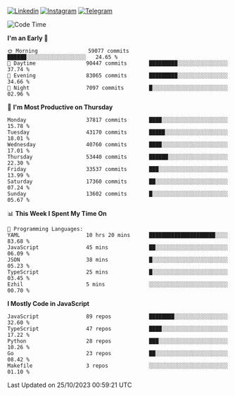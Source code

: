 [![Linkedin](https://img.shields.io/badge/-Archie-blue?style=flat-square&labelColor=gray&logo=Linkedin&logoColor=white&link=https://www.linkedin.com/in/archisdi)](https://www.linkedin.com/in/archisdi)
[![Instagram](https://img.shields.io/badge/-@archisdi-orange?style=flat-square&labelColor=gray&logo=Instagram&logoColor=white&link=https://www.instagram.com/archisdi)](https://www.instagram.com/archisdi)
[![Telegram](https://img.shields.io/badge/-aai-informational?style=flat-square&labelColor=gray&logo=telegram&logoColor=white&link=https://t.me/archisdi)](https://t.me/archisdi)

<!--START_SECTION:waka-->
![Code Time](http://img.shields.io/badge/Code%20Time-2%2C434%20hrs%2032%20mins-blue)

**I'm an Early 🐤** 

```text
🌞 Morning                59077 commits       ██████░░░░░░░░░░░░░░░░░░░   24.65 % 
🌆 Daytime                90447 commits       █████████░░░░░░░░░░░░░░░░   37.74 % 
🌃 Evening                83065 commits       █████████░░░░░░░░░░░░░░░░   34.66 % 
🌙 Night                  7097 commits        █░░░░░░░░░░░░░░░░░░░░░░░░   02.96 % 
```
📅 **I'm Most Productive on Thursday** 

```text
Monday                   37817 commits       ████░░░░░░░░░░░░░░░░░░░░░   15.78 % 
Tuesday                  43170 commits       █████░░░░░░░░░░░░░░░░░░░░   18.01 % 
Wednesday                40760 commits       ████░░░░░░░░░░░░░░░░░░░░░   17.01 % 
Thursday                 53440 commits       ██████░░░░░░░░░░░░░░░░░░░   22.30 % 
Friday                   33537 commits       ███░░░░░░░░░░░░░░░░░░░░░░   13.99 % 
Saturday                 17360 commits       ██░░░░░░░░░░░░░░░░░░░░░░░   07.24 % 
Sunday                   13602 commits       █░░░░░░░░░░░░░░░░░░░░░░░░   05.67 % 
```


📊 **This Week I Spent My Time On** 

```text
💬 Programming Languages: 
YAML                     10 hrs 20 mins      █████████████████████░░░░   83.68 % 
JavaScript               45 mins             ██░░░░░░░░░░░░░░░░░░░░░░░   06.09 % 
JSON                     38 mins             █░░░░░░░░░░░░░░░░░░░░░░░░   05.23 % 
TypeScript               25 mins             █░░░░░░░░░░░░░░░░░░░░░░░░   03.45 % 
Ezhil                    5 mins              ░░░░░░░░░░░░░░░░░░░░░░░░░   00.70 % 
```

**I Mostly Code in JavaScript** 

```text
JavaScript               89 repos            ████████░░░░░░░░░░░░░░░░░   32.60 % 
TypeScript               47 repos            ████░░░░░░░░░░░░░░░░░░░░░   17.22 % 
Python                   28 repos            ███░░░░░░░░░░░░░░░░░░░░░░   10.26 % 
Go                       23 repos            ██░░░░░░░░░░░░░░░░░░░░░░░   08.42 % 
Makefile                 3 repos             ░░░░░░░░░░░░░░░░░░░░░░░░░   01.10 % 
```




 Last Updated on 25/10/2023 00:59:21 UTC
<!--END_SECTION:waka-->
